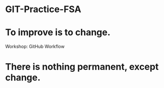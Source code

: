 # GIT-Practice-FSA
# To improve is to change.
Workshop: GitHub Workflow
# There is nothing permanent, except change.